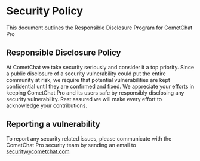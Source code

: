 # Security Policy

This document outlines the Responsible Disclosure Program for CometChat Pro

## Responsible Disclosure Policy


At CometChat we take security seriously and consider it a top priority. Since a
public disclosure of a security vulnerability could put the entire
community at risk, we require that potential vulnerabilities are kept
confidential until they are confirmed and fixed. We appreciate your efforts in
keeping CometChat Pro and its users safe by responsibly disclosing any security
vulnerability. Rest assured we will make every effort to acknowledge your
contributions.


## Reporting a vulnerability

To report any security related issues, please communicate with the CometChat Pro security team by sending an email to security@cometchat.com


